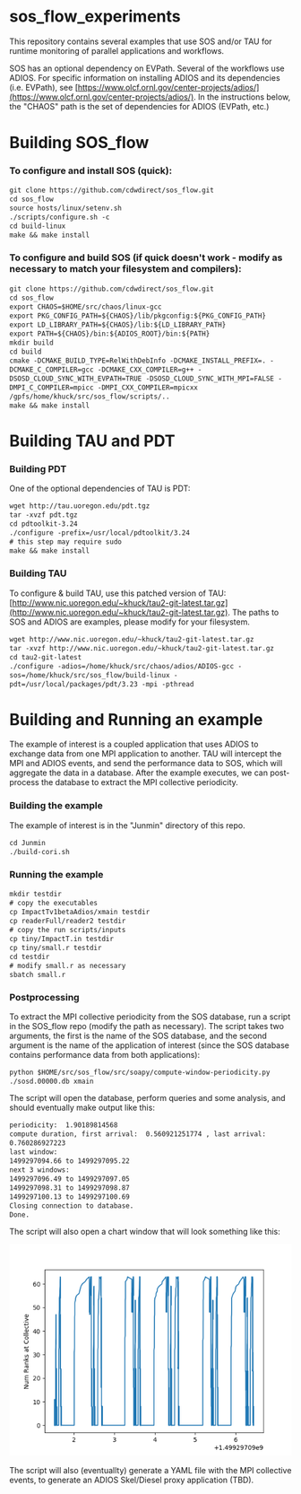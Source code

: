 # sos_flow_experiments

This repository contains several examples that use SOS and/or TAU for runtime monitoring of parallel applications and workflows.

SOS has an optional dependency on EVPath. Several of the workflows use ADIOS.  For specific information on installing ADIOS and its dependencies (i.e. EVPath), see [https://www.olcf.ornl.gov/center-projects/adios/](https://www.olcf.ornl.gov/center-projects/adios/).  In the instructions below, the "CHAOS" path is the set of dependencies for ADIOS (EVPath, etc.)

# Building SOS_flow

### To configure and install SOS (quick):

```
git clone https://github.com/cdwdirect/sos_flow.git
cd sos_flow
source hosts/linux/setenv.sh
./scripts/configure.sh -c
cd build-linux
make && make install
```

### To configure and build SOS (if quick doesn't work - modify as necessary to match your filesystem and compilers):

```
git clone https://github.com/cdwdirect/sos_flow.git
cd sos_flow
export CHAOS=$HOME/src/chaos/linux-gcc
export PKG_CONFIG_PATH=${CHAOS}/lib/pkgconfig:${PKG_CONFIG_PATH}
export LD_LIBRARY_PATH=${CHAOS}/lib:${LD_LIBRARY_PATH}
export PATH=${CHAOS}/bin:${ADIOS_ROOT}/bin:${PATH}
mkdir build
cd build
cmake -DCMAKE_BUILD_TYPE=RelWithDebInfo -DCMAKE_INSTALL_PREFIX=. -DCMAKE_C_COMPILER=gcc -DCMAKE_CXX_COMPILER=g++ -DSOSD_CLOUD_SYNC_WITH_EVPATH=TRUE -DSOSD_CLOUD_SYNC_WITH_MPI=FALSE -DMPI_C_COMPILER=mpicc -DMPI_CXX_COMPILER=mpicxx /gpfs/home/khuck/src/sos_flow/scripts/..
make && make install
```

# Building TAU and PDT

### Building PDT

One of the optional dependencies of TAU is PDT:

```
wget http://tau.uoregon.edu/pdt.tgz
tar -xvzf pdt.tgz
cd pdtoolkit-3.24
./configure -prefix=/usr/local/pdtoolkit/3.24
# this step may require sudo
make && make install
```

### Building TAU

To configure & build TAU, use this patched version of TAU: [http://www.nic.uoregon.edu/~khuck/tau2-git-latest.tar.gz](http://www.nic.uoregon.edu/~khuck/tau2-git-latest.tar.gz).  The paths to SOS and ADIOS are examples, please modify for your filesystem.

```
wget http://www.nic.uoregon.edu/~khuck/tau2-git-latest.tar.gz
tar -xvzf http://www.nic.uoregon.edu/~khuck/tau2-git-latest.tar.gz
cd tau2-git-latest
./configure -adios=/home/khuck/src/chaos/adios/ADIOS-gcc -sos=/home/khuck/src/sos_flow/build-linux -pdt=/usr/local/packages/pdt/3.23 -mpi -pthread
```

# Building and Running an example

The example of interest is a coupled application that uses ADIOS to exchange data from one MPI application to another.  TAU will intercept the MPI and ADIOS events, and send the performance data to SOS, which will aggregate the data in a database.  After the example executes, we can post-process the database to extract the MPI collective periodicity.

### Building the example

The example of interest is in the "Junmin" directory of this repo.

```
cd Junmin
./build-cori.sh
```

### Running the example

```
mkdir testdir
# copy the executables
cp ImpactTv1betaAdios/xmain testdir
cp readerFull/reader2 testdir
# copy the run scripts/inputs
cp tiny/ImpactT.in testdir
cp tiny/small.r testdir
cd testdir
# modify small.r as necessary
sbatch small.r
```

### Postprocessing

To extract the MPI collective periodicity from the SOS database, run a script in the SOS_flow repo (modify the path as necessary).  The script takes two arguments, the first is the name of the SOS database, and the second argument is the name of the application of interest (since the SOS database contains performance data from both applications):

```
python $HOME/src/sos_flow/src/soapy/compute-window-periodicity.py ./sosd.00000.db xmain
```

The script will open the database, perform queries and some analysis, and should eventually make output like this:

```
periodicity:  1.90189814568
compute duration, first arrival:  0.560921251774 , last arrival:  0.760286927223
last window: 
1499297094.66 to 1499297095.22
next 3 windows: 
1499297096.49 to 1499297097.05
1499297098.31 to 1499297098.87
1499297100.13 to 1499297100.69
Closing connection to database.
Done.
```

The script will also open a chart window that will look something like this:

![./figures/mpi_periodicity.png](./figures/mpi_periodicity.png)

The script will also (eventuallty) generate a YAML file with the MPI collective events, to generate an ADIOS Skel/Diesel proxy application (TBD).